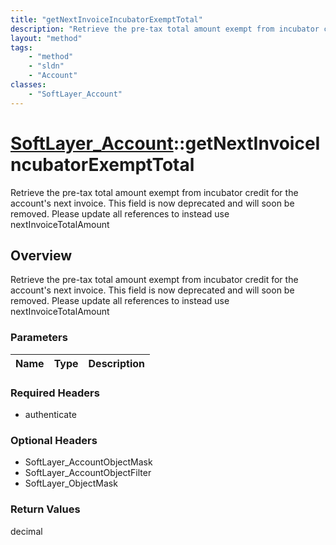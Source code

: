 ```yaml
---
title: "getNextInvoiceIncubatorExemptTotal"
description: "Retrieve the pre-tax total amount exempt from incubator credit for the account's next invoice. This field is now depreca... "
layout: "method"
tags:
    - "method"
    - "sldn"
    - "Account"
classes:
    - "SoftLayer_Account"
---
```

# [SoftLayer_Account](/reference/services/SoftLayer_Account)::getNextInvoiceIncubatorExemptTotal

Retrieve the pre-tax total amount exempt from incubator credit for the account's next invoice. This field is now deprecated and will soon be removed. Please update all references to instead use nextInvoiceTotalAmount


## Overview 
Retrieve the pre-tax total amount exempt from incubator credit for the account's next invoice. This field is now deprecated and will soon be removed. Please update all references to instead use nextInvoiceTotalAmount

### Parameters 
|Name | Type | Description |
| --- | --- | --- |


### Required Headers
* authenticate

### Optional Headers
* SoftLayer_AccountObjectMask
* SoftLayer_AccountObjectFilter
* SoftLayer_ObjectMask

### Return Values
decimal

